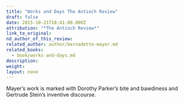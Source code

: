```yaml
---
title: "Works and Days The Antioch Review"
draft: false
date: 2015-10-21T18:41:00.000Z
attribution: "*The Antioch Review*"
link_to_original:
nd_author_of_this_review:
related_author: author/bernadette-mayer.md
related_books:
  - book/works-and-days.md
description:
weight:
layout: none
---
```

Mayer’s work is marked with Dorothy Parker’s bite and bawdiness and Gertrude Stein’s inventive discourse.

